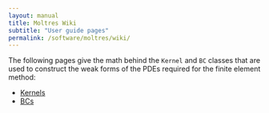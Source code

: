 ```yaml
---
layout: manual
title: Moltres Wiki
subtitle: "User guide pages"
permalink: /software/moltres/wiki/
---
```


The following pages give the math behind the `Kernel` and `BC` classes that are
used to construct the weak forms of the PDEs required for the finite element
method:

- [Kernels](./kernels/)
- [BCs](./bcs/)
